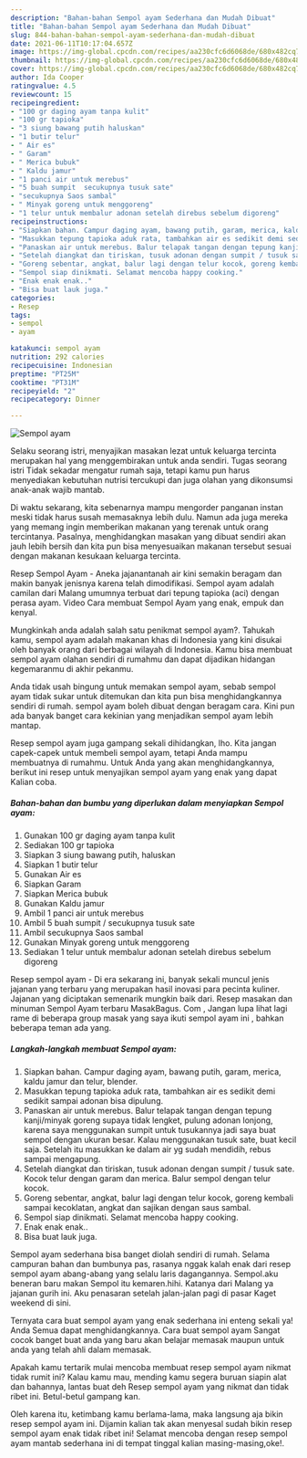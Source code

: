 ```yaml
---
description: "Bahan-bahan Sempol ayam Sederhana dan Mudah Dibuat"
title: "Bahan-bahan Sempol ayam Sederhana dan Mudah Dibuat"
slug: 844-bahan-bahan-sempol-ayam-sederhana-dan-mudah-dibuat
date: 2021-06-11T10:17:04.657Z
image: https://img-global.cpcdn.com/recipes/aa230cfc6d6068de/680x482cq70/sempol-ayam-foto-resep-utama.jpg
thumbnail: https://img-global.cpcdn.com/recipes/aa230cfc6d6068de/680x482cq70/sempol-ayam-foto-resep-utama.jpg
cover: https://img-global.cpcdn.com/recipes/aa230cfc6d6068de/680x482cq70/sempol-ayam-foto-resep-utama.jpg
author: Ida Cooper
ratingvalue: 4.5
reviewcount: 15
recipeingredient:
- "100 gr daging ayam tanpa kulit"
- "100 gr tapioka"
- "3 siung bawang putih haluskan"
- "1 butir telur"
- " Air es"
- " Garam"
- " Merica bubuk"
- " Kaldu jamur"
- "1 panci air untuk merebus"
- "5 buah sumpit  secukupnya tusuk sate"
- "secukupnya Saos sambal"
- " Minyak goreng untuk menggoreng"
- "1 telur untuk membalur adonan setelah direbus sebelum digoreng"
recipeinstructions:
- "Siapkan bahan. Campur daging ayam, bawang putih, garam, merica, kaldu jamur dan telur, blender."
- "Masukkan tepung tapioka aduk rata, tambahkan air es sedikit demi sedikit sampai adonan bisa dipulung."
- "Panaskan air untuk merebus. Balur telapak tangan dengan tepung kanji/minyak goreng supaya tidak lengket, pulung adonan lonjong, karena saya menggunakan sumpit untuk tusukannya jadi saya buat sempol dengan ukuran besar. Kalau menggunakan tusuk sate, buat kecil saja. Setelah itu masukkan ke dalam air yg sudah mendidih, rebus sampai mengapung."
- "Setelah diangkat dan tiriskan, tusuk adonan dengan sumpit / tusuk sate. Kocok telur dengan garam dan merica. Balur sempol dengan telur kocok."
- "Goreng sebentar, angkat, balur lagi dengan telur kocok, goreng kembali sampai kecoklatan, angkat dan sajikan dengan saus sambal."
- "Sempol siap dinikmati. Selamat mencoba happy cooking."
- "Enak enak enak.."
- "Bisa buat lauk juga."
categories:
- Resep
tags:
- sempol
- ayam

katakunci: sempol ayam 
nutrition: 292 calories
recipecuisine: Indonesian
preptime: "PT25M"
cooktime: "PT31M"
recipeyield: "2"
recipecategory: Dinner

---
```



![Sempol ayam](https://img-global.cpcdn.com/recipes/aa230cfc6d6068de/680x482cq70/sempol-ayam-foto-resep-utama.jpg)

Selaku seorang istri, menyajikan masakan lezat untuk keluarga tercinta merupakan hal yang menggembirakan untuk anda sendiri. Tugas seorang istri Tidak sekadar mengatur rumah saja, tetapi kamu pun harus menyediakan kebutuhan nutrisi tercukupi dan juga olahan yang dikonsumsi anak-anak wajib mantab.

Di waktu  sekarang, kita sebenarnya mampu mengorder panganan instan meski tidak harus susah memasaknya lebih dulu. Namun ada juga mereka yang memang ingin memberikan makanan yang terenak untuk orang tercintanya. Pasalnya, menghidangkan masakan yang dibuat sendiri akan jauh lebih bersih dan kita pun bisa menyesuaikan makanan tersebut sesuai dengan makanan kesukaan keluarga tercinta. 

Resep Sempol Ayam - Aneka jajanantanah air kini semakin beragam dan makin banyak jenisnya karena telah dimodifikasi. Sempol ayam adalah camilan dari Malang umumnya terbuat dari tepung tapioka (aci) dengan perasa ayam. Video Cara membuat Sempol Ayam yang enak, empuk dan kenyal.

Mungkinkah anda adalah salah satu penikmat sempol ayam?. Tahukah kamu, sempol ayam adalah makanan khas di Indonesia yang kini disukai oleh banyak orang dari berbagai wilayah di Indonesia. Kamu bisa membuat sempol ayam olahan sendiri di rumahmu dan dapat dijadikan hidangan kegemaranmu di akhir pekanmu.

Anda tidak usah bingung untuk memakan sempol ayam, sebab sempol ayam tidak sukar untuk ditemukan dan kita pun bisa menghidangkannya sendiri di rumah. sempol ayam boleh dibuat dengan beragam cara. Kini pun ada banyak banget cara kekinian yang menjadikan sempol ayam lebih mantap.

Resep sempol ayam juga gampang sekali dihidangkan, lho. Kita jangan capek-capek untuk membeli sempol ayam, tetapi Anda mampu membuatnya di rumahmu. Untuk Anda yang akan menghidangkannya, berikut ini resep untuk menyajikan sempol ayam yang enak yang dapat Kalian coba.

<!--inarticleads1-->

##### Bahan-bahan dan bumbu yang diperlukan dalam menyiapkan Sempol ayam:

1. Gunakan 100 gr daging ayam tanpa kulit
1. Sediakan 100 gr tapioka
1. Siapkan 3 siung bawang putih, haluskan
1. Siapkan 1 butir telur
1. Gunakan  Air es
1. Siapkan  Garam
1. Siapkan  Merica bubuk
1. Gunakan  Kaldu jamur
1. Ambil 1 panci air untuk merebus
1. Ambil 5 buah sumpit / secukupnya tusuk sate
1. Ambil secukupnya Saos sambal
1. Gunakan  Minyak goreng untuk menggoreng
1. Sediakan 1 telur untuk membalur adonan setelah direbus sebelum digoreng


Resep sempol ayam - Di era sekarang ini, banyak sekali muncul jenis jajanan yang terbaru yang merupakan hasil inovasi para pecinta kuliner. Jajanan yang diciptakan semenarik mungkin baik dari. Resep masakan dan minuman Sempol Ayam terbaru MasakBagus. Com , Jangan lupa lihat lagi rame di beberapa group masak yang saya ikuti sempol ayam ini , bahkan beberapa teman ada yang. 

<!--inarticleads2-->

##### Langkah-langkah membuat Sempol ayam:

1. Siapkan bahan. Campur daging ayam, bawang putih, garam, merica, kaldu jamur dan telur, blender.
1. Masukkan tepung tapioka aduk rata, tambahkan air es sedikit demi sedikit sampai adonan bisa dipulung.
1. Panaskan air untuk merebus. Balur telapak tangan dengan tepung kanji/minyak goreng supaya tidak lengket, pulung adonan lonjong, karena saya menggunakan sumpit untuk tusukannya jadi saya buat sempol dengan ukuran besar. Kalau menggunakan tusuk sate, buat kecil saja. Setelah itu masukkan ke dalam air yg sudah mendidih, rebus sampai mengapung.
1. Setelah diangkat dan tiriskan, tusuk adonan dengan sumpit / tusuk sate. Kocok telur dengan garam dan merica. Balur sempol dengan telur kocok.
1. Goreng sebentar, angkat, balur lagi dengan telur kocok, goreng kembali sampai kecoklatan, angkat dan sajikan dengan saus sambal.
1. Sempol siap dinikmati. Selamat mencoba happy cooking.
1. Enak enak enak..
1. Bisa buat lauk juga.


Sempol ayam sederhana bisa banget diolah sendiri di rumah. Selama campuran bahan dan bumbunya pas, rasanya nggak kalah enak dari resep sempol ayam abang-abang yang selalu laris dagangannya. Sempol.aku beneran baru makan Sempol itu kemaren.hihi. Katanya dari Malang ya jajanan gurih ini. Aku penasaran setelah jalan-jalan pagi di pasar Kaget weekend di sini. 

Ternyata cara buat sempol ayam yang enak sederhana ini enteng sekali ya! Anda Semua dapat menghidangkannya. Cara buat sempol ayam Sangat cocok banget buat anda yang baru akan belajar memasak maupun untuk anda yang telah ahli dalam memasak.

Apakah kamu tertarik mulai mencoba membuat resep sempol ayam nikmat tidak rumit ini? Kalau kamu mau, mending kamu segera buruan siapin alat dan bahannya, lantas buat deh Resep sempol ayam yang nikmat dan tidak ribet ini. Betul-betul gampang kan. 

Oleh karena itu, ketimbang kamu berlama-lama, maka langsung aja bikin resep sempol ayam ini. Dijamin kalian tak akan menyesal sudah bikin resep sempol ayam enak tidak ribet ini! Selamat mencoba dengan resep sempol ayam mantab sederhana ini di tempat tinggal kalian masing-masing,oke!.

